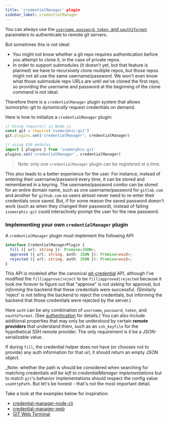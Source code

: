 ```yaml
---
title: 'credentialManager' plugin
sidebar_label: credentialManager
---
```


You can always use the [`username`, `password`, `token`, and `oauth2format`](./authentication.md) parameters to authenticate to remote git servers.

But sometimes this is not ideal:

- You might not know whether a git repo requires authentication before you attempt to clone it, in the case of private repos.
- In order to support submodules (it doesn't yet, but that feature is planned) we have to recursively clone multiple repos,
  but those repos might not all use the same username/password. We won't even know what those submodule repo URLs are until
  we've cloned the first repo, so providing the username and password at the beginning of the clone command is not ideal.

Therefore there is a `credentialManager` plugin system that allows isomorphic-git to _dynamically_ request credentials on demand.

Here is how to initialize a `credentialManager` plugin:

```js
// Using require() in Node.js
const git = require('isomorphic-git')
git.plugins.set('credentialManager', credentialManager)

// using ES6 modules
import { plugins } from 'isomorphic-git'
plugins.set('credentialManager', credentialManager)
```

> Note: only one `credentialManager` plugin can be registered at a time.

This also leads to a better experience for the user. For instance, instead of entering their username/password every time,
it can be stored and remembered in a keyring. The username/password combo can be stored for an entire domain name,
such as one username/password for `gitlab.com` and another for `github.com` so users almost never need to re-enter
their credentials once saved. But, if for some reason the saved password doesn't work (such as when they changed their
password), instead of failing `isomorphic-git` could interactively prompt the user for the new password.

### Implementing your own `credentialManager` plugin

A `credentialManager` plugin must implement the following API:

```ts
interface CredentialManagerPlugin {
  fill ({ url: string }): Promise<JSON>;
  approved ({ url: string, auth: JSON }): Promise<void>;
  rejected ({ url: string, auth: JSON }): Promise<void>;
}
```

This API is modeled after the canonical [git-credential](https://git-scm.com/docs/git-credential) API, 
although I've modified the `fill|approve|reject` to be `fill|approved|rejected` because it took me forever to
figure out that "approve" is not _asking_ for approval, but _informing_ the backend that these credentials were
successful. (Similarly 'reject' is not telling the backend to reject the credentials, but informing the backend
that those credentials were rejected by the server.)

Here `auth` can be any combination of `username`, `password`, `token`, and `oauth2format`.
(See [authentication](https://isomorphic-git.org/docs/en/authentication) for details.)
You can also include additional properties that may only be understood by certain **remote providers** that understand
them, such as an `ssh_keyfile` for the hypothetical SSH remote provider. The only requirement is it be a
JSON-serializable value.

If during `fill`, the credential helper does not have (or chooses not to provide) any auth information for that url,
it should return an empty JSON object.

_Note: whether the path is should be considered when searching for matching credentials _will be left to credentialManager implementations_
but to match `git`'s behavior implementations should respect the config value `useHttpPath`. But let's be honest -
that's not the most important detail.

Take a look at the examples below for inspiration:
- [credential-manager-node-cli](https://github.com/isomorphic-git/credential-manager-node-cli)
- [credential-manager-web](https://github.com/isomorphic-git/credential-manager-web)
- [GIT Web Terminal](https://github.com/jcubic/git)
